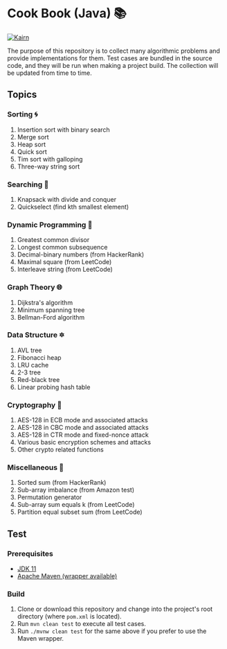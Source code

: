 # Cook Book (Java) :books:

[![Kairn](https://circleci.com/gh/Kairn/cook-book-java.svg?style=svg)](https://app.circleci.com/pipelines/github/Kairn/cook-book-java)

The purpose of this repository is to collect many algorithmic problems and provide implementations for them. Test cases
are bundled in the source code, and they will be run when making a project build. The collection will be updated from
time to time.

## Topics

### Sorting :cyclone:

1. Insertion sort with binary search
2. Merge sort
3. Heap sort
4. Quick sort
5. Tim sort with galloping
6. Three-way string sort

### Searching :mag_right:

1. Knapsack with divide and conquer
2. Quickselect (find kth smallest element)

### Dynamic Programming :rocket:

1. Greatest common divisor
2. Longest common subsequence
3. Decimal-binary numbers (from HackerRank)
4. Maximal square (from LeetCode)
5. Interleave string (from LeetCode)

### Graph Theory :globe_with_meridians:

1. Dijkstra's algorithm
2. Minimum spanning tree
3. Bellman-Ford algorithm

### Data Structure :six_pointed_star:

1. AVL tree
2. Fibonacci heap
3. LRU cache
4. 2-3 tree
5. Red-black tree
6. Linear probing hash table

### Cryptography :key:

1. AES-128 in ECB mode and associated attacks
2. AES-128 in CBC mode and associated attacks
3. AES-128 in CTR mode and fixed-nonce attack
4. Various basic encryption schemes and attacks
5. Other crypto related functions

### Miscellaneous :balloon:

1. Sorted sum (from HackerRank)
2. Sub-array imbalance (from Amazon test)
3. Permutation generator
4. Sub-array sum equals k (from LeetCode)
5. Partition equal subset sum (from LeetCode)

## Test

### Prerequisites

* [JDK 11](https://openjdk.java.net/projects/jdk/11/)
* [Apache Maven (wrapper available)](https://maven.apache.org/download.cgi)

### Build

1. Clone or download this repository and change into the project's root directory (where `pom.xml` is located).
2. Run `mvn clean test` to execute all test cases.
3. Run `./mvnw clean test` for the same above if you prefer to use the Maven wrapper.
